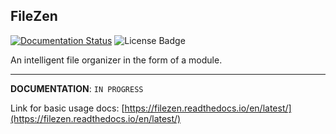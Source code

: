 ## FileZen
[![Documentation Status](https://readthedocs.org/projects/filezen/badge/?version=latest)](https://filezen.readthedocs.io/en/latest/?badge=latest)
 ![License Badge](https://img.shields.io/github/license/ab-anand/FileZen?color=red)
 
An intelligent file organizer in the form of a module.

---

**DOCUMENTATION**: `IN PROGRESS`

Link for basic usage docs: [https://filezen.readthedocs.io/en/latest/](https://filezen.readthedocs.io/en/latest/)

